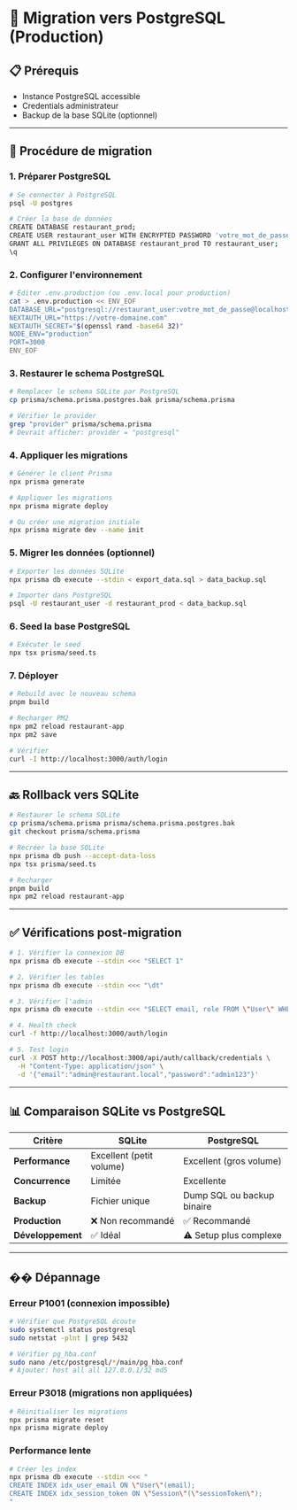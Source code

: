 # 🔄 Migration vers PostgreSQL (Production)

## 📋 Prérequis

- Instance PostgreSQL accessible
- Credentials administrateur
- Backup de la base SQLite (optionnel)

---

## 🚀 Procédure de migration

### 1. Préparer PostgreSQL

```bash
# Se connecter à PostgreSQL
psql -U postgres

# Créer la base de données
CREATE DATABASE restaurant_prod;
CREATE USER restaurant_user WITH ENCRYPTED PASSWORD 'votre_mot_de_passe';
GRANT ALL PRIVILEGES ON DATABASE restaurant_prod TO restaurant_user;
\q
```

### 2. Configurer l'environnement

```bash
# Éditer .env.production (ou .env.local pour production)
cat > .env.production << ENV_EOF
DATABASE_URL="postgresql://restaurant_user:votre_mot_de_passe@localhost:5432/restaurant_prod?schema=public"
NEXTAUTH_URL="https://votre-domaine.com"
NEXTAUTH_SECRET="$(openssl rand -base64 32)"
NODE_ENV="production"
PORT=3000
ENV_EOF
```

### 3. Restaurer le schema PostgreSQL

```bash
# Remplacer le schema SQLite par PostgreSQL
cp prisma/schema.prisma.postgres.bak prisma/schema.prisma

# Vérifier le provider
grep "provider" prisma/schema.prisma
# Devrait afficher: provider = "postgresql"
```

### 4. Appliquer les migrations

```bash
# Générer le client Prisma
npx prisma generate

# Appliquer les migrations
npx prisma migrate deploy

# Ou créer une migration initiale
npx prisma migrate dev --name init
```

### 5. Migrer les données (optionnel)

```bash
# Exporter les données SQLite
npx prisma db execute --stdin < export_data.sql > data_backup.sql

# Importer dans PostgreSQL
psql -U restaurant_user -d restaurant_prod < data_backup.sql
```

### 6. Seed la base PostgreSQL

```bash
# Exécuter le seed
npx tsx prisma/seed.ts
```

### 7. Déployer

```bash
# Rebuild avec le nouveau schema
pnpm build

# Recharger PM2
npx pm2 reload restaurant-app
npx pm2 save

# Vérifier
curl -I http://localhost:3000/auth/login
```

---

## 🔙 Rollback vers SQLite

```bash
# Restaurer le schema SQLite
cp prisma/schema.prisma prisma/schema.prisma.postgres.bak
git checkout prisma/schema.prisma

# Recréer la base SQLite
npx prisma db push --accept-data-loss
npx tsx prisma/seed.ts

# Recharger
pnpm build
npx pm2 reload restaurant-app
```

---

## ✅ Vérifications post-migration

```bash
# 1. Vérifier la connexion DB
npx prisma db execute --stdin <<< "SELECT 1"

# 2. Vérifier les tables
npx prisma db execute --stdin <<< "\dt"

# 3. Vérifier l'admin
npx prisma db execute --stdin <<< "SELECT email, role FROM \"User\" WHERE role='ADMIN'"

# 4. Health check
curl -f http://localhost:3000/auth/login

# 5. Test login
curl -X POST http://localhost:3000/api/auth/callback/credentials \
  -H "Content-Type: application/json" \
  -d '{"email":"admin@restaurant.local","password":"admin123"}'
```

---

## 📊 Comparaison SQLite vs PostgreSQL

| Critère           | SQLite                   | PostgreSQL                 |
| ----------------- | ------------------------ | -------------------------- |
| **Performance**   | Excellent (petit volume) | Excellent (gros volume)    |
| **Concurrence**   | Limitée                  | Excellente                 |
| **Backup**        | Fichier unique           | Dump SQL ou backup binaire |
| **Production**    | ❌ Non recommandé        | ✅ Recommandé              |
| **Développement** | ✅ Idéal                 | ⚠️ Setup plus complexe     |

---

## �� Dépannage

### Erreur P1001 (connexion impossible)

```bash
# Vérifier que PostgreSQL écoute
sudo systemctl status postgresql
sudo netstat -plnt | grep 5432

# Vérifier pg_hba.conf
sudo nano /etc/postgresql/*/main/pg_hba.conf
# Ajouter: host all all 127.0.0.1/32 md5
```

### Erreur P3018 (migrations non appliquées)

```bash
# Réinitialiser les migrations
npx prisma migrate reset
npx prisma migrate deploy
```

### Performance lente

```bash
# Créer les index
npx prisma db execute --stdin <<< "
CREATE INDEX idx_user_email ON \"User\"(email);
CREATE INDEX idx_session_token ON \"Session\"(\"sessionToken\");
"
```
